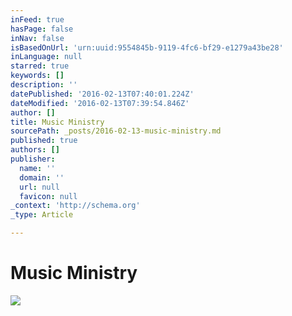 ```yaml
---
inFeed: true
hasPage: false
inNav: false
isBasedOnUrl: 'urn:uuid:9554845b-9119-4fc6-bf29-e1279a43be28'
inLanguage: null
starred: true
keywords: []
description: ''
datePublished: '2016-02-13T07:40:01.224Z'
dateModified: '2016-02-13T07:39:54.846Z'
author: []
title: Music Ministry
sourcePath: _posts/2016-02-13-music-ministry.md
published: true
authors: []
publisher:
  name: ''
  domain: ''
  url: null
  favicon: null
_context: 'http://schema.org'
_type: Article

---
```

# Music Ministry
![](https://s3-us-west-2.amazonaws.com/the-grid-img/p/3259374fd1357614369da66dff8428a625e25949.png)